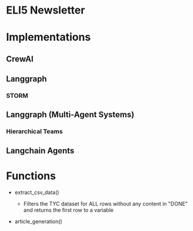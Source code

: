 # ELI5 Newsletter

# Implementations
## CrewAI

## Langgraph
### STORM

## Langgraph (Multi-Agent Systems)
### Hierarchical Teams

## Langchain Agents

# Functions
- extract_csv_data()
    - Filters the TYC dataset for ALL rows without any content in "DONE" and returns the first row to a variable

- article_generation()